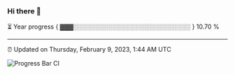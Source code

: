 ### Hi there 👋

⏳ Year progress { ▓▓▓░░░░░░░░░░░░░░░░░░░░░░░░░░░ } 10.70 %

---

⏰ Updated on Thursday, February 9, 2023, 1:44 AM UTC

![Progress Bar CI](https://github.com/arthurbuhl/arthurbuhl/workflows/Progress%20Bar%20CI/badge.svg)
